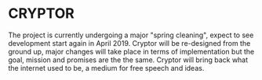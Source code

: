 # CRYPTOR

The project is currently undergoing a major "spring cleaning", expect to see
development start again in April 2019. Cryptor will be re-designed from the
ground up, major changes will take place in terms of implementation but the
goal, mission and promises are the the same. Cryptor will bring back what the
internet used to be, a medium for free speech and ideas.